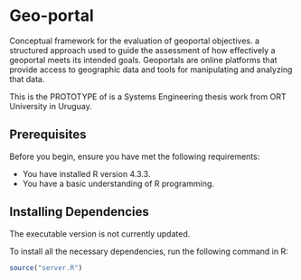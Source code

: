 # Geo-portal

Conceptual framework for the evaluation of geoportal objectives.
a structured approach used to guide the assessment of how effectively a geoportal meets its intended goals. Geoportals are online platforms that provide access to geographic data and tools for manipulating and analyzing that data.

This is the PROTOTYPE of is a Systems Engineering thesis work from ORT University in Uruguay.

## Prerequisites

Before you begin, ensure you have met the following requirements:
- You have installed R version 4.3.3.
- You have a basic understanding of R programming.

## Installing Dependencies

The executable version is not currently updated.

To install all the necessary dependencies, run the following command in R:

```R
source("server.R")